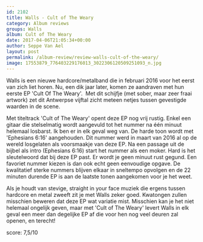 ```yaml
---
id: 2102
title: Walls - Cult of The Weary
category: Album reviews
groups: Walls
album: Cult of The Weary
date: 2017-04-06T21:05:34+00:00
author: Seppe Van Ael
layout: post
permalink: /album-review/review-walls-cult-of-the-weary/
image: 17553879_776403229176013_3022306120509251093_n.jpg
---
```

Walls is een nieuwe hardcore/metalband die in februari 2016 voor het eerst van zich liet horen. Nu, een dik jaar later, komen ze aandraven met hun eerste EP 'Cult Of The Weary'.  Met dit schijfje (met sober, maar zeer fraai artwork) zet dit Antwerpse vijftal zicht meteen netjes tussen gevestigde waarden in de scene.

Met titeltrack 'Cult of The Weary' opent deze EP nog vrij rustig. Enkel een gitaar die stelselmatig wordt aangevuld tot het nummer na één minuut helemaal losbarst. Ik ben er in elk geval weg van. De harde toon wordt met 'Ephesians 6:16' aangehouden. Dit nummer werd in maart van 2016 al op de wereld losgelaten als voorsmaakje van deze EP. Na een passage uit de bijbel als intro (Ephesians 6:16) start het nummer als een moker. Hard is het sleutelwoord dat bij deze EP past. Er wordt je geen minuut rust gegund. Een favoriet nummer kiezen is dan ook echt geen eenvoudige opgave. De kwalitatief sterke nummers blijven elkaar in sneltempo opvolgen en de 22 minuten durende EP is aan de laatste tonen aangekomen voor je het weet.

Als je houdt van stevige, straight in your face muziek die ergens tussen hardcore en metal zweeft zit je met Walls zeker goed. Kwatongen zullen misschien beweren dat deze EP wat variatie mist. Misschien kan je het niet helemaal ongelijk geven, maar met 'Cult of The Weary' levert Walls in elk geval een meer dan degelijke EP af die voor hen nog veel deuren zal openen, en terecht!

score: 7,5/10
